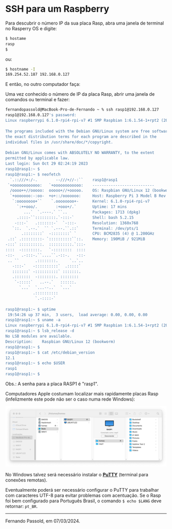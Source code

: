 # SSH para um Raspberry

Para descubrir o número IP da sua placa Rasp, abra uma janela de terminal no Rasperry OS e digite:

```bash
$ hostame
rasp
$
```

ou:

```bash
$ hostname -I
169.254.52.187 192.168.0.127
```

E então, no outro computador faça:

Uma vez conhecido o número de IP da placa Rasp, abrir uma janela de comandos ou terminal e fazer:

```bash
fernandopassold@MacBook-Pro-de-Fernando ~ % ssh rasp1@192.168.0.127
rasp1@192.168.0.127's password:
Linux raspberrypi 6.1.0-rpi4-rpi-v7 #1 SMP Raspbian 1:6.1.54-1+rpt2 (2023-10-05) armv7l

The programs included with the Debian GNU/Linux system are free software;
the exact distribution terms for each program are described in the
individual files in /usr/share/doc/*/copyright.

Debian GNU/Linux comes with ABSOLUTELY NO WARRANTY, to the extent
permitted by applicable law.
Last login: Sun Oct 29 02:24:19 2023
rasp1@rasp1:~ $
rasp1@rasp1:~ $ neofetch
  `.::///+:/-.        --///+//-:``    rasp1@rasp1 
 `+oooooooooooo:   `+oooooooooooo:    --------------------------- 
  /oooo++//ooooo:  ooooo+//+ooooo.    OS: Raspbian GNU/Linux 12 (bookworm) armv7l 
  `+ooooooo:-:oo-  +o+::/ooooooo:     Host: Raspberry Pi 3 Model B Rev 1.2 
   `:oooooooo+``    `.oooooooo+-      Kernel: 6.1.0-rpi4-rpi-v7 
     `:++ooo/.        :+ooo+/.`       Uptime: 17 mins 
        ...`  `.----.` ``..           Packages: 1713 (dpkg) 
     .::::-``:::::::::.`-:::-`        Shell: bash 5.2.15 
    -:::-`   .:::::::-`  `-:::-       Resolution: 1360x768 
   `::.  `.--.`  `` `.---.``.::`      Terminal: /dev/pts/1 
       .::::::::`  -::::::::` `       CPU: BCM2835 (4) @ 1.200GHz 
 .::` .:::::::::- `::::::::::``::.    Memory: 190MiB / 921MiB 
-:::` ::::::::::.  ::::::::::.`:::-
::::  -::::::::.   `-::::::::  ::::                           
-::-   .-:::-.``....``.-::-.   -::-                           
 .. ``       .::::::::.     `..`..
   -:::-`   -::::::::::`  .:::::`
   :::::::` -::::::::::` :::::::.
   .:::::::  -::::::::. ::::::::
    `-:::::`   ..--.`   ::::::.
      `...`  `...--..`  `...`
            .::::::::::
             `.-::::-`

rasp1@rasp1:~ $ uptime
 19:54:26 up 37 min,  3 users,  load average: 0.00, 0.00, 0.00
rasp1@rasp1:~ $ uname -a
Linux raspberrypi 6.1.0-rpi4-rpi-v7 #1 SMP Raspbian 1:6.1.54-1+rpt2 (2023-10-05) armv7l GNU/Linux
rasp1@rasp1:~ $ lsb_release -d
No LSB modules are available.
Description:	Raspbian GNU/Linux 12 (bookworm)
rasp1@rasp1:~ $
rasp1@rasp1:~ $ cat /etc/debian_version
12.1
rasp1@rasp1:~ $ echo $USER
rasp1
rasp1@rasp1:~ $  
```

Obs.: A senha para a placa RASP1 é "rasp1".

Computadores Apple costumam localizar mais rapidamente placas Rasp (infelizmente este pode não ser o caso numa rede Windows):

![conexao_rasp_macos_01](conexao_rasp_macos_01.png)

No Windows talvez será necessário instalar o **[PuTTY](https://www.putty.org)** (terminal para conexões remotas).

Eventualmente poderá ser necessário configurar o PuTTY para trabalhar com caracteres UTF-8 para evitar problemas com acentuação. Se o Rasp foi bem configurado para Português Brasil, o comando `$ echo $LANG` deve retornar: `pt_BR`.

---

Fernando Passold, em 07/03/2024.